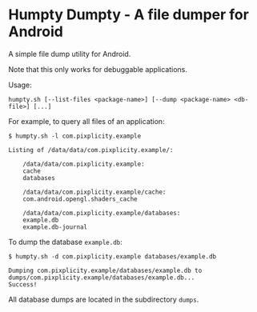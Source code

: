 # Humpty Dumpty - A file dumper for Android

A simple file dump utility for Android.

Note that this only works for debuggable applications.

Usage:

    humpty.sh [--list-files <package-name>] [--dump <package-name> <db-file>] [...]

For example, to query all files of an application:

    $ humpty.sh -l com.pixplicity.example
    
    Listing of /data/data/com.pixplicity.example/:
    
        /data/data/com.pixplicity.example:
        cache
        databases
        
        /data/data/com.pixplicity.example/cache:
        com.android.opengl.shaders_cache
        
        /data/data/com.pixplicity.example/databases:
        example.db
        example.db-journal

To dump the database `example.db`:

    $ humpty.sh -d com.pixplicity.example databases/example.db
    
    Dumping com.pixplicity.example/databases/example.db to dumps/com.pixplicity.example/databases/example.db...
    Success!

All database dumps are located in the subdirectory `dumps`.
